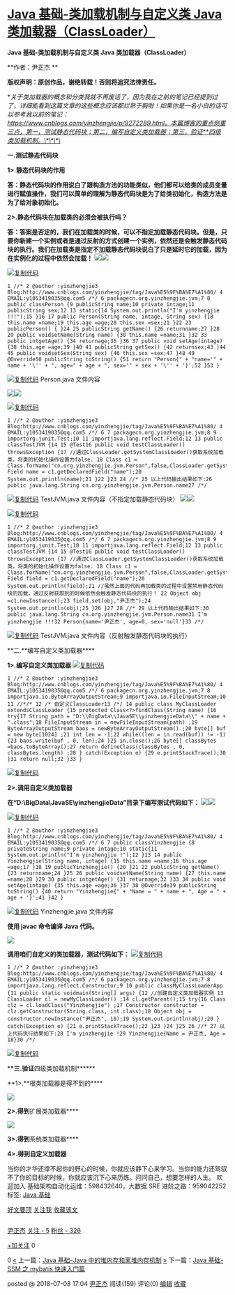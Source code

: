 # [Java 基础-类加载机制与自定义类 Java 类加载器（ClassLoader）](https://www.cnblogs.com/yinzhengjie/p/9280564.html)

**Java 基础-类加载机制与自定义类 Java 类加载器（ClassLoader）**

**作者：尹正杰
**

**版权声明：原创作品，谢绝转载！否则将追究法律责任。**

**关于类加载器的概念和分类我就不再废话了，因为我在之前的笔记已经提到过了，详细能看到这篇文章的这些概念应该都烂熟于胸啦！如果你是一名小白的话可以参考我以前的笔记：https://www.cnblogs.com/yinzhengjie/p/9272289.html。本篇博客的重点侧重三点，第一，测试静态代码块；第二，编写自定义类加载器；第三，验证**四级类加载机制。\*\*\*\*

**一.测试静态代码块**

**1>.静态代码块的作用**

**答：静态代码块的作用说白了跟构造方法的功能类似，他们都可以给类的成员变量进行赋值操作，我们可以简单的理解为静态代码块是为了给类初始化，构造方法是为了给对象初始化。**

**2>.静态代码块在加载类的必须会被执行吗？**

**答：答案是否定的，我们在加载类的时候，可以不指定加载静态代码块。但是，只要你新建一个实例或者是通过反射的方式创建一个实例，依然还是会触发静态代码块的执行。我们在加载类是指定不加载静态代码块说白了只是延时它的加载，因为在实例化的过程中依然会加载！**
![](https://images.cnblogs.com/OutliningIndicators/ContractedBlock.gif)![](https://images.cnblogs.com/OutliningIndicators/ExpandedBlockStart.gif)

[![复制代码]()]("复制代码")

```
1 //* 2 @author :yinzhengjie3 Blog:http://www.cnblogs.com/yinzhengjie/tag/Java%E5%9F%BA%E7%A1%80/ 4 EMAIL:y1053419035@qq.com5 /*/ 6 packagecn.org.yinzhengjie.jvm;7 8 public classPerson {9 publicString name;10 private intage;11 publicString sex;12 13 static{14 System.out.println("I'm yinzhengjie !!!");15 }16 17 public Person(String name, intage, String sex) {18 this.name =name;19 this.age =age;20 this.sex =sex;21 }22 23 publicPerson() { }24 25 publicString getName() {26 returnname;27 }28 29 public voidsetName(String name) {30 this.name =name;31 }32 33 public intgetAge() {34 returnage;35 }36 37 public void setAge(intage) {38 this.age =age;39 }40 41 publicString getSex() {42 returnsex;43 }44 45 public voidsetSex(String sex) {46 this.sex =sex;47 }48 49 @Override50 publicString toString() {51 return "Person{" + "name='" + name + '\'' + ", age=" + age + ", sex='" + sex + '\'' + '}';52 }53 }
```

[![复制代码]()]("复制代码")
Person.java 文件内容

![](https://images.cnblogs.com/OutliningIndicators/ContractedBlock.gif)![](https://images.cnblogs.com/OutliningIndicators/ExpandedBlockStart.gif)

[![复制代码]()]("复制代码")

```
1 //* 2 @author :yinzhengjie3 Blog:http://www.cnblogs.com/yinzhengjie/tag/Java%E5%9F%BA%E7%A1%80/ 4 EMAIL:y1053419035@qq.com5 /*/ 6 7 packagecn.org.yinzhengjie.jvm;8 9 importorg.junit.Test;10 11 importjava.lang.reflect.Field;12 13 public classTestJVM {14 15 @Test16 public void testClassLoader() throwsException {17 //通过ClassLoader.getSystemClassLoader()获取系统加载类，将类的初始化操作设置为false. 18 Class c1 = Class.forName("cn.org.yinzhengjie.jvm.Person",false,ClassLoader.getSystemClassLoader());19 Field name = c1.getDeclaredField("name");20 System.out.println(name);21 }22 }23 24 //* 25 以上代码输出结果如下:26 public java.lang.String cn.org.yinzhengjie.jvm.Person.name27 /*/
```

[![复制代码]()]("复制代码")
TestJVM.java 文件内容（不指定加载静态代码块）
![](https://images.cnblogs.com/OutliningIndicators/ContractedBlock.gif)![](https://images.cnblogs.com/OutliningIndicators/ExpandedBlockStart.gif)

[![复制代码]()]("复制代码")

```
1 //* 2 @author :yinzhengjie3 Blog:http://www.cnblogs.com/yinzhengjie/tag/Java%E5%9F%BA%E7%A1%80/ 4 EMAIL:y1053419035@qq.com5 /*/ 6 7 packagecn.org.yinzhengjie.jvm;8 9 importorg.junit.Test;10 11 importjava.lang.reflect.Field;12 13 public classTestJVM {14 15 @Test16 public void testClassLoader() throwsException {17 //通过ClassLoader.getSystemClassLoader()获取系统加载类，将类的初始化操作设置为false. 18 Class c1 = Class.forName("cn.org.yinzhengjie.jvm.Person",false,ClassLoader.getSystemClassLoader());19 Field field = c1.getDeclaredField("name");20 System.out.println(field);21 //虽然上面的代码再加载类的过程中设置禁用静态代码块的加载，通过反射获取到的时候依然会触发静态代码块的执行！ 22 Object obj =c1.newInstance();23 field.set(obj,"尹正杰");24 System.out.println(obj);25 }26 }27 28 //* 29 以上代码输出结果如下:30 public java.lang.String cn.org.yinzhengjie.jvm.Person.name31 I'm yinzhengjie !!!32 Person{name='尹正杰', age=0, sex='null'}33 /*/
```

[![复制代码]()]("复制代码")
TestJVM.java 文件内容（反射触发静态代码块的执行）

**二.**编写自定义类加载器\*\*\*\*

**1>.编写自定义类加载器**
[![复制代码]()]("复制代码")

```
1 //* 2 @author :yinzhengjie3 Blog:http://www.cnblogs.com/yinzhengjie/tag/Java%E5%9F%BA%E7%A1%80/ 4 EMAIL:y1053419035@qq.com5 /*/ 6 packagecn.org.yinzhengjie.jvm;7 8 importjava.io.ByteArrayOutputStream;9 importjava.io.FileInputStream;10 11 //*/* 12 /* 自定义ClassLoader13 /*/ 14 public class MyClassLoader extendsClassLoader {15 protected Class<?>findClass(String name) {16 try{17 String path = "D:\\BigData\\JavaSE\\yinzhengjieData\\" + name + ".class";18 FileInputStream in = newFileInputStream(path) ;19 ByteArrayOutputStream baos = newByteArrayOutputStream() ;20 byte[] buf = new byte[1024] ;21 int len = -1;22 while((len = in.read(buf)) != -1){23 baos.write(buf , 0, len);24 }25 in.close();26 byte[] classBytes =baos.toByteArray();27 return defineClass(classBytes , 0, classBytes.length) ;28 } catch(Exception e) {29 e.printStackTrace();30 }31 return null;32 }33 }
```

[![复制代码]()]("复制代码")

**2>.调用自定义类加载器**

**在“D:\BigData\JavaSE\yinzhengjieData”目录下编写测试代码如下：**
![](https://images.cnblogs.com/OutliningIndicators/ContractedBlock.gif)![](https://images.cnblogs.com/OutliningIndicators/ExpandedBlockStart.gif)

[![复制代码]()]("复制代码")

```
1 //* 2 @author :yinzhengjie3 Blog:http://www.cnblogs.com/yinzhengjie/tag/Java%E5%9F%BA%E7%A1%80/ 4 EMAIL:y1053419035@qq.com5 /*/ 6 7 public classYinzhengjie {8 privateString name;9 private intage;10 static{11 System.out.println("I'm yinzhengjie !");12 }13 14 public Yinzhengjie(String name, intage) {15 this.name =name;16 this.age =age;17 }18 19 publicYinzhengjie() {20 }21 22 publicString getName() {23 returnname;24 }25 26 public voidsetName(String name) {27 this.name =name;28 }29 30 public intgetAge() {31 returnage;32 }33 34 public void setAge(intage) {35 this.age =age;36 }37 38 @Override39 publicString toString() {40 return "Yinzhengjie{" + "Name = " + name + ", Age = " + age + '}';41 }42 }
```

[![复制代码]()]("复制代码")
Yinzhengjie.java 文件内容

**使用 javac 命令编译 Java 代码。**

![](https://images2018.cnblogs.com/blog/795254/201807/795254-20180708185155294-1479699667.png)

**调用咱们自定义的类加载器，测试代码如下：**
[![复制代码]()]("复制代码")

```
1 //* 2 @author :yinzhengjie3 Blog:http://www.cnblogs.com/yinzhengjie/tag/Java%E5%9F%BA%E7%A1%80/ 4 EMAIL:y1053419035@qq.com5 /*/ 6 packagecn.org.yinzhengjie.jvm;7 8 importjava.lang.reflect.Constructor;9 10 public classMyClassLoaderApp {11 public static voidmain(String[] args) {12 //创建自定义类加载器实例 13 ClassLoader cl = newMyClassLoader() ;14 cl.getParent();15 try{16 Class clz = cl.loadClass("Yinzhengjie") ;17 Constructor constructor = clz.getConstructor(String.class, int.class);18 Object obj = constructor.newInstance("尹正杰", 18);19 System.out.println(obj);20 } catch(Exception e) {21 e.printStackTrace();22 }23 }24 }25 26 //* 27 以上代码执行结果如下:28 I'm yinzhengjie !29 Yinzhengjie{Name = 尹正杰, Age = 18}30 /*/
```

[![复制代码]()]("复制代码")

\***\*三.验证**四级类加载机制**\*\***

**1>.**根类加载器是得不到的\*\*\*\*

![](https://images2018.cnblogs.com/blog/795254/201807/795254-20180708204754454-1829008522.png)

**2>.得到**扩展类加载器\*\*\*\*

![](https://images2018.cnblogs.com/blog/795254/201807/795254-20180709085620424-803402245.png)

**3>.得到**系统类加载器\*\*\*\*

**4>.得到自定义加载器**

当你的才华还撑不起你的野心的时候，你就应该静下心来学习。当你的能力还驾驭不了你的目标的时候，你就应该沉下心来历练。问问自己，想要怎样的人生。 欢迎加入 基础架构自动化运维：598432640，大数据 SRE 进阶之路：959042252
标签: [Java 基础](https://www.cnblogs.com/yinzhengjie/tag/Java%E5%9F%BA%E7%A1%80/)

[好文要顶]() [关注我]() [收藏该文]() [![]()]("分享至新浪微博") [![]()]("分享至微信")

[![]()](https://home.cnblogs.com/u/yinzhengjie/)

[尹正杰](https://home.cnblogs.com/u/yinzhengjie/)
[关注 - 5](https://home.cnblogs.com/u/yinzhengjie/followees)
[粉丝 - 326](https://home.cnblogs.com/u/yinzhengjie/followers)

[+加关注]()
0

0
[«](https://www.cnblogs.com/yinzhengjie/p/9280036.html) 上一篇：[Java 基础-Java 中的堆内存和离堆内存机制](https://www.cnblogs.com/yinzhengjie/p/9280036.html '发布于2018-07-08 14:54')
[»](https://www.cnblogs.com/yinzhengjie/p/9282947.html) 下一篇：[Java 基础-SSM 之 mybatis 快速入门篇](https://www.cnblogs.com/yinzhengjie/p/9282947.html '发布于2018-07-09 11:24')

posted @ 2018-07-08 17:04 [尹正杰](https://www.cnblogs.com/yinzhengjie/) 阅读(159) 评论(0) [编辑](https://i.cnblogs.com/EditPosts.aspx?postid=9280564) [收藏]()
